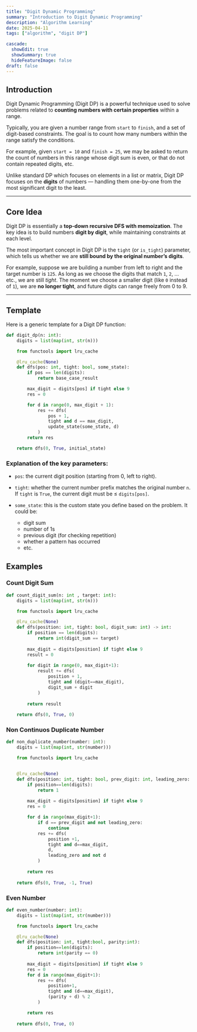 ```yaml
---
title: "Digit Dynamic Programming"
summary: "Introduction to Digit Dynamic Programming"
description: "Algorithm Learning"
date: 2025-04-11
tags: ["algorithm", "digit DP"]

cascade:
  showEdit: true
  showSummary: true
  hideFeatureImage: false
draft: false
---
```


## Introduction

Digit Dynamic Programming (Digit DP) is a powerful technique used to solve problems related to **counting numbers with certain properties** within a range.

Typically, you are given a number range from `start` to `finish`, and a set of digit-based constraints. The goal is to count how many numbers within the range satisfy the conditions. 

For example, given `start = 10` and `finish = 25`, we may be asked to return the count of numbers in this range whose digit sum is even, or that do not contain repeated digits, etc.

Unlike standard DP which focuses on elements in a list or matrix, Digit DP focuses on the **digits** of numbers — handling them one-by-one from the most significant digit to the least.

---

## Core Idea

Digit DP is essentially a **top-down recursive DFS with memoization**. The key idea is to build numbers **digit by digit**, while maintaining constraints at each level.

The most important concept in Digit DP is the `tight` (or `is_tight`) parameter, which tells us whether we are **still bound by the original number’s digits**.

For example, suppose we are building a number from left to right and the target number is `125`. As long as we choose the digits that match `1`, `2`, ... etc., we are still *tight*. The moment we choose a smaller digit (like `0` instead of `1`), we are **no longer tight**, and future digits can range freely from 0 to 9.

---

## Template

Here is a generic template for a Digit DP function:

```python
def digit_dp(n: int):
    digits = list(map(int, str(n)))

    from functools import lru_cache

    @lru_cache(None)
    def dfs(pos: int, tight: bool, some_state):
        if pos == len(digits):
            return base_case_result

        max_digit = digits[pos] if tight else 9
        res = 0

        for d in range(0, max_digit + 1):
            res += dfs(
                pos + 1,
                tight and d == max_digit,
                update_state(some_state, d)
            )
        return res

    return dfs(0, True, initial_state)
```
### Explanation of the key parameters:

- `pos`: the current digit position (starting from 0, left to right).

- `tight`: whether the current number prefix matches the original number `n`. If `tight` is `True`, the current digit must be ≤ `digits[pos]`.

- `some_state`: this is the custom state you define based on the problem. It could be:
  - digit sum
  - number of 1s
  - previous digit (for checking repetition)
  - whether a pattern has occurred
  - etc.

## Examples

### Count Digit Sum

```python
def count_digit_sum(n: int , target: int):
    digits = list(map(int, str(n)))

    from functools import lru_cache

    @lru_cache(None)
    def dfs(position: int, tight: bool, digit_sum: int) -> int:
        if position == len(digits):
            return int(digit_sum == target)
        
        max_digit = digits[position] if tight else 9
        result = 0
        
        for digit in range(0, max_digit+1):
            result += dfs(
                position + 1,
                tight and (digit==max_digit),
                digit_sum + digit
            )
        
        return result
    
    return dfs(0, True, 0)
```
### Non Continuos Duplicate Number
```python
def non_duplicate_number(number: int):
    digits = list(map(int, str(number)))

    from functools import lru_cache


    @lru_cache(None)
    def dfs(position: int, tight: bool, prev_digit: int, leading_zero: bool):
        if position==len(digits):
            return 1
        
        max_digit = digits[position] if tight else 9
        res = 0

        for d in range(max_digit+1):
            if d == prev_digit and not leading_zero:
                continue
            res += dfs(
                position +1,
                tight and d==max_digit,
                d,
                leading_zero and not d
            )
        
        return res
    
    return dfs(0, True, -1, True)
```

### Even Number
```python
def even_number(number: int):
    digits = list(map(int, str(number)))

    from functools import lru_cache

    @lru_cache(None)
    def dfs(position: int, tight:bool, parity:int):
        if position==len(digits):
            return int(parity == 0)
        
        max_digit = digits[position] if tight else 9
        res = 0
        for d in range(max_digit+1):
            res += dfs(
                position+1,
                tight and (d==max_digit),
                (parity + d) % 2
            )

        return res
    
    return dfs(0, True, 0)
```
